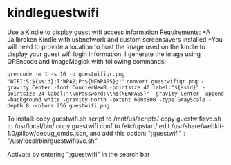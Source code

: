# kindleguestwifi
Use a Kindle to display guest wifi access information
Requirements:
*A Jailbroken Kindle with usbnetwork and custom screensavers installed
*You will need to provide a location to host the image used on the kindle to display your guest wifi login information. I generate the image using QREncode and ImageMagick with following commands:

`qrencode -m 1 -s 16 -o guestwifiqr.png "WIFI:S:${ssid};T:WPA2;P:${NEWPASS};;"`
`convert guestwifiqr.png -gravity Center -font CourierNewB -pointsize 40 label:"${ssid}" -pointsize 24 label:"\\nPassword:\\n${NEWPASS}" -gravity Center -append -background white -gravity north -extent 600x800 -type GrayScale -depth 8 -colors 256 guestwifi.png`

To install:
copy guestwifi.sh script to /mnt/us/scripts/
copy guestwifisvc.sh to /usr/local/bin/
copy guestwifi.conf to /etc/upstart/
edit /usr/share/webkit-1.0/pillow/debug_cmds.json, and add this option:
  ";guestwifi" : "/usr/local/bin/guestwifisvc.sh"
  
Activate by entering ";guestwifi" in the search bar
